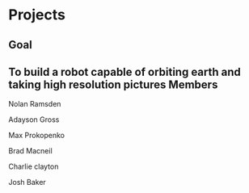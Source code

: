 Projects
========
Goal
-----
To build a robot capable of orbiting earth and taking high resolution pictures
Members
-------
Nolan Ramsden 

Adayson Gross

Max Prokopenko

Brad Macneil

Charlie clayton

Josh Baker
